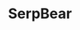 ---
draft: false
title: SerpBear
content:
  id: serpbear
  name: SerpBear
  logo: /images/applications/search/serpbear/logo.png
  website: https://serpbear.com/
  iframe_website: /website-iframe/applications/search/serpbear
  dashboardImage: /images/applications/search/serpbear/screenshot-1.png
  short_description: SerpBear is an Open Source Search Engine Position Tracking App. It allows you to track your website's keyword positions in Google and get notified of their positions.
  description: SerpBear is an Open Source Search Engine Position Tracking App. It allows you to track your website's keyword positions in Google and get notified of their positions.
  features:
    - title: Unlimited Keywords
      description: Add unlimited domains and unlimited keywords to track their SERP.
    - title: Google Search Console Integration
      description: Get the actual visit count, impressions & more for Each keyword.
    - title: SERP API
      description: SerpBear comes with built-in API that you can use for your marketing & data reporting tools.
    - title: Email Notification & Mobile App
      description: Get notified of your keyword position changes daily/weekly/monthly through email also Add the PWA app to your mobile for a better mobile experience.
  screenshots:
    - /images/applications/search/serpbear/screenshot-1.png
    - /images/applications/search/serpbear/screenshot-2.png
---